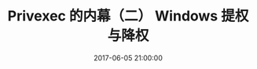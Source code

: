---
layout: post
title:  "Privexec 的内幕（二） Windows 提权与降权"
date:   2017-06-05 21:00:00
published: false
categories: windows
---